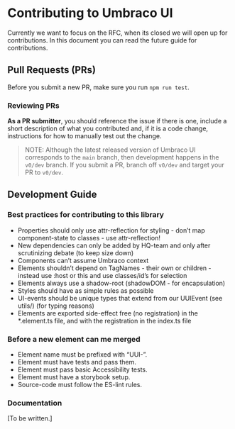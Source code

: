 # Contributing to Umbraco UI

Currently we want to focus on the RFC, when its closed we will open up for contributions.
In this document you can read the future guide for contributions.


## Pull Requests (PRs)

Before you submit a new PR, make sure you run `npm run test`.

### Reviewing PRs

**As a PR submitter**, you should reference the issue if there is one, include a short description of what you contributed and, if it is a code change, instructions for how to manually test out the change.

> NOTE: Although the latest released version of Umbraco UI corresponds to the `main` branch, then development happens in the `v0/dev` branch. If you submit a PR, branch off `v0/dev` and target your PR to `v0/dev`.

## Development Guide


### Best practices for contributing to this library
- Properties should only use attr-reflection for styling - don’t map component-state to classes - use attr-reflection!
- New dependencies can only be added by HQ-team and only after scrutinizing debate (to keep size down)
- Components can’t assume Umbraco context
- Elements shouldn’t depend on TagNames - their own or children - instead use :host or this and use classes/id’s for selection
- Elements always use a shadow-root (shadowDOM - for encapsulation)
- Styles should have as simple rules as possible
- UI-events should be unique types that extend from our UUIEvent (see utils/) (for typing reasons)
- Elements are exported side-effect free (no registration) in the *.element.ts file, and with the registration in the index.ts file

### Before a new element can me merged
- Element name must be prefixed with “UUI-”.
- Element must have tests and pass them.
- Element must pass basic Accessibility tests.
- Element must have a storybook setup.
- Source-code must follow the ES-lint rules.


### Documentation

[To be written.]
